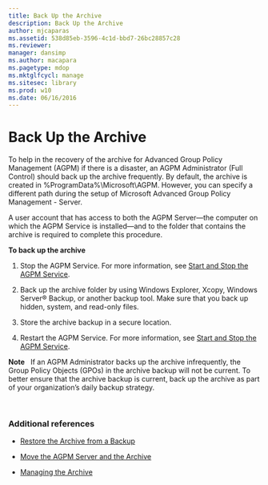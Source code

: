 ```yaml
---
title: Back Up the Archive
description: Back Up the Archive
author: mjcaparas
ms.assetid: 538d85eb-3596-4c1d-bbd7-26bc28857c28
ms.reviewer: 
manager: dansimp
ms.author: macapara
ms.pagetype: mdop
ms.mktglfcycl: manage
ms.sitesec: library
ms.prod: w10
ms.date: 06/16/2016
---
```



# Back Up the Archive


To help in the recovery of the archive for Advanced Group Policy Management (AGPM) if there is a disaster, an AGPM Administrator (Full Control) should back up the archive frequently. By default, the archive is created in %ProgramData%\\Microsoft\\AGPM. However, you can specify a different path during the setup of Microsoft Advanced Group Policy Management - Server.

A user account that has access to both the AGPM Server—the computer on which the AGPM Service is installed—and to the folder that contains the archive is required to complete this procedure.

**To back up the archive**

1.  Stop the AGPM Service. For more information, see [Start and Stop the AGPM Service](start-and-stop-the-agpm-service-agpm40.md).

2.  Back up the archive folder by using Windows Explorer, Xcopy, Windows Server® Backup, or another backup tool. Make sure that you back up hidden, system, and read-only files.

3.  Store the archive backup in a secure location.

4.  Restart the AGPM Service. For more information, see [Start and Stop the AGPM Service](start-and-stop-the-agpm-service-agpm40.md).

**Note**  
If an AGPM Administrator backs up the archive infrequently, the Group Policy Objects (GPOs) in the archive backup will not be current. To better ensure that the archive backup is current, back up the archive as part of your organization’s daily backup strategy.

 

### Additional references

-   [Restore the Archive from a Backup](restore-the-archive-from-a-backup-agpm40.md)

-   [Move the AGPM Server and the Archive](move-the-agpm-server-and-the-archive-agpm40.md)

-   [Managing the Archive](managing-the-archive-agpm40.md)

 

 





